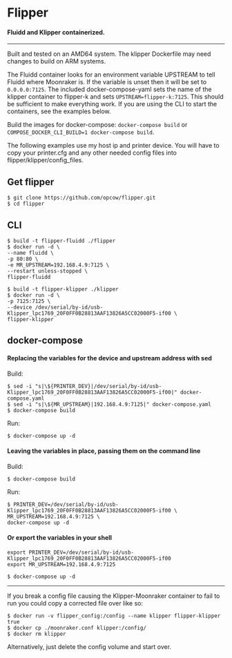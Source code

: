 # Flipper

#### Fluidd and Klipper containerized.
---
Built and tested on an AMD64 system. The klipper Dockerfile may need changes to build on ARM systems. 

The Fluidd container looks for an environment variable UPSTREAM to tell Fluidd where Moonraker is. If the variable is unset then it will be set to `0.0.0.0:7125`. The included docker-compose-yaml sets the name of the klipper container to flipper-k and sets `UPSTREAM=flipper-k:7125`. This should be sufficient to make everything work. If you are using the CLI  to start the containers, see the examples below.

Build the images for docker-compose: `docker-compose build` or `COMPOSE_DOCKER_CLI_BUILD=1 docker-compose build`.


The following examples use my host ip and printer device. You will have to copy your printer.cfg and any other needed config files into flipper/klipper/config_files.

Get flipper
---
    $ git clone https://github.com/opcow/flipper.git
    $ cd flipper

CLI
---
    $ build -t flipper-fluidd ./flipper
    $ docker run -d \
    --name fluidd \
    -p 80:80 \
    -e MR_UPSTREAM=192.168.4.9:7125 \
    --restart unless-stopped \
    flipper-fluidd

    $ build -t flipper-klipper ./klipper
    $ docker run -d \
    -p 7125:7125 \
    --device /dev/serial/by-id/usb-Klipper_lpc1769_20F0FF0B28813AAF13826A5CC02000F5-if00 \
    flipper-klipper

docker-compose
---
#### Replacing the variables for the device and upstream address with sed

Build:

    $ sed -i "s|\${PRINTER_DEV}|/dev/serial/by-id/usb-Klipper_lpc1769_20F0FF0B28813AAF13826A5CC02000F5-if00|" docker-compose.yaml
    $ sed -i "s|\${MR_UPSTREAM}|192.168.4.9:7125|" docker-compose.yaml
    $ docker-compose build

Run:

    $ docker-compose up -d

#### Leaving the variables in place, passing them on the command line

Build:

    $ docker-compose build

Run:

    $ PRINTER_DEV=/dev/serial/by-id/usb-Klipper_lpc1769_20F0FF0B28813AAF13826A5CC02000F5-if00 \
    MR_UPSTREAM=192.168.4.9:7125 \
    docker-compose up -d

#### Or export the variables in your shell

    export PRINTER_DEV=/dev/serial/by-id/usb-Klipper_lpc1769_20F0FF0B28813AAF13826A5CC02000F5-if00
    export MR_UPSTREAM=192.168.4.9:7125

    $ docker-compose up -d
---
If you break a config file causing the Klipper-Moonraker container to fail to run you could copy a corrected file over like so:

    $ docker run -v flipper_config:/config --name klipper flipper-klipper true
    $ docker cp ./moonraker.conf klipper:/config/
    $ docker rm klipper

Alternatively, just delete the config volume and start over.
